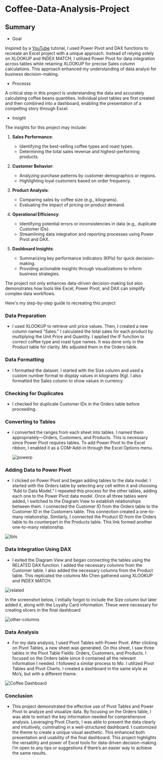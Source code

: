 # Coffee-Data-Analysis-Project

## Summary
- Goal
  
Inspired by a [YouTube]( https://youtu.be/m13o5aqeCbM?si=zzyVH2i8y0BedkLL) tutorial, I used Power Pivot and DAX functions to recreate an Excel project with a unique approach. Instead of relying solely on XLOOKUP and INDEX MATCH, I    utilized Power Pivot for data integration across tables while retaining XLOOKUP for precise Sales column calculations. This approach enhanced my understanding of data analysi for business decision-making.

- Processs

A critical step in this project is understanding the data and accurately calculating coffee beans quantities. Individual pivot tables are first created and then combined into a dashboard, enabling the presentation of a compelling story through Excel.

- Insight

The insights for this project may include:  

1. **Sales Performance**:  
   - Identifying the best-selling coffee types and roast types.  
   - Determining the total sales revenue and highest-performing products.  

2. **Customer Behavior**:  
   - Analyzing purchase patterns by customer demographics or regions.  
   - Highlighting loyal customers based on order frequency.  

3. **Product Analysis**:  
   - Comparing sales by coffee size (e.g., kilograms).  
   - Evaluating the impact of pricing on product demand.  

4. **Operational Efficiency**:  
   - Identifying potential errors or inconsistencies in data (e.g., duplicate Customer IDs).  
   - Streamlining data integration and reporting processes using Power Pivot and DAX.  

5. **Dashboard Insights**:  
   - Summarizing key performance indicators (KPIs) for quick decision-making.  
   - Providing actionable insights through visualizations to inform business strategies.  

The project not only enhances data-driven decision-making but also demonstrates how tools like Excel, Power Pivot, and DAX can simplify complex data workflows.

Here's my step-by-step guide to recreating this project

### Data Preparation
- I used XLOOKUP to retrieve unit price values. Then, I created a new column named “Sales.” I calculated the total sales for each product by multiplying the Unit Price and Quantity. I applied the IF function to correct coffee type and roast type names. It was done only in the Product table for clarity. Mo adjusted them in the Orders table.

### Data Formatting
- I formatted the dataset. I started with the Size column and used a custom number format to display values in kilograms (Kg). I also formatted the Sales column to show values in currency.
   
### Checking for Duplicates
- I checked for duplicate Customer IDs in the Orders table before proceeding.
  
### Converting to Tables
- I converted the ranges from each sheet into tables. I named them appropriately—Orders, Customers, and Products. This is necessary since Power Pivot requires tables. To add Power Pivot to the Excel ribbon, I enabled it as a COM-Add-in through the Excel Options menu.
  
  ![powerp](https://github.com/user-attachments/assets/5f8fd225-e5d3-4a42-9d39-8bfdd62c274c)

### Adding Data to Power Pivot
- I clicked on Power Pivot and began adding tables to the data model. I started with the Orders table by selecting any cell within it and choosing “Add to Data Model.” I repeated this process for the other tables, adding each one to the Power Pivot data model. Once all three tables were added, I switched to the Diagram View to establish relationships between them. I connected the Customer ID from the Orders table to the Customer ID in the Customers table. This connection created a one-to-many relationship. Similarly, I connected the Product ID from the Orders table to its counterpart in the Products table. This link formed another one-to-many relationship.
  
![tbls](https://github.com/user-attachments/assets/bf1eec18-afb6-48ba-8833-90db617a7bce)

### Data Integration Using DAX
- I exited the Diagram View and began connecting the tables using the RELATED DAX function. I added the necessary columns from the Customer table. I also added the necessary columns from the Product table. This replicated the columns Mo Chen gathered using XLOOKUP and INDEX MATCH.
  
![related](https://github.com/user-attachments/assets/64d812fd-cc5f-4ca2-a9c2-e76431c8f18c)

In the screenshot below, I initially forgot to include the Size column but later added it, along with the Loyalty Card information. These were necessary for creating slicers in the final dashboard

![other-columns](https://github.com/user-attachments/assets/f082c406-25d8-4043-b7df-13574a281c7d)


### Data Analysis
- For my data analysis, I used Pivot Tables with Power Pivot. After clicking on Pivot Tables, a new sheet was generated. On this sheet, I saw three tables in the Pivot Table Fields: Orders, Customers, and Products. I focused on the Orders table since it contained all the relevant information I needed. I followed a similar process to Mo. I utilized Pivot Tables and Pivot Charts. I created a dashboard in the same style as Mo’s, but with a different theme.
  

![Coffee Dashboard](https://github.com/user-attachments/assets/fde50a44-2e92-4830-b44a-0550b553784f)

  
### Conclusion
- This project demonstrated the effective use of Pivot Tables and Power Pivot to analyze and visualize data. By focusing on the Orders table, I was able to extract the key information needed for comprehensive analysis. Leveraging Pivot Charts, I was able to present the data clearly and intuitively, culminating in a well-structured dashboard. I customized the theme to create a unique visual aesthetic. This enhanced both presentation and usability of the final dashboard. This project highlights the versatility and power of Excel tools for data-driven decision-making. I’m open to any tips or suggestions if there’s an easier way to achieve the same results.
